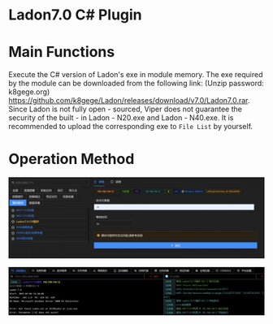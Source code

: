 # Ladon7.0 C# Plugin

# Main Functions
Execute the C# version of Ladon's exe in module memory. The exe required by the module can be downloaded from the following link: (Unzip password: k8gege.org) https://github.com/k8gege/Ladon/releases/download/v7.0/Ladon7.0.rar. Since Ladon is not fully open - sourced, Viper does not guarantee the security of the built - in Ladon - N20.exe and Ladon - N40.exe. It is recommended to upload the corresponding exe to `File List` by yourself.

# Operation Method
![](img\LateralMovement_Other_Ladon\1.webp)

![](img\LateralMovement_Other_Ladon\2.webp)